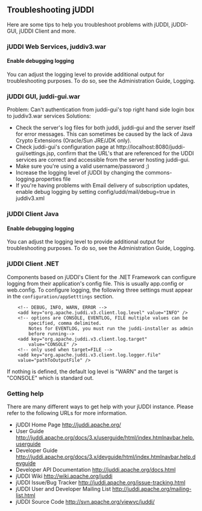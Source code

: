 ## Troubleshooting jUDDI

Here are some tips to help you troubleshoot problems with jUDDI, jUDDI-GUI, jUDDI Client and more.

### jUDDI Web Services, juddiv3.war

#### Enable debugging logging

You can adjust the logging level to provide additional output for troubleshooting purposes. To do so, see the Administration Guide, Logging.

### jUDDI GUI, juddi-gui.war

Problem: Can't authentication from juddi-gui's top right hand side login box to juddiv3.war services
Solutions:

* Check the server's log files for both juddi, juddi-gui and the server itself for error messages. This can sometimes be caused by the lack of Java Crypto Extensions (Oracle/Sun JRE/JDK only).
* Check juddi-gui's configuration page at http://localhost:8080/juddi-gui/settings.jsp, confirm that the URL's that are referenced for the UDDI services are correct and accessible from the server hosting juddi-gui.
* Make sure you're using a valid username/password ;)
* Increase the logging level of jUDDI by changing the commons-logging.properties file
* If you're having problems with Email delivery of subscription updates, enable debug logging by setting config/uddi/mail/debug=true in juddiv3.xml

### jUDDI Client Java
 
#### Enable debugging logging

You can adjust the logging level to provide additional output for troubleshooting purposes. To do so, see the Administration Guide, Logging.

### jUDDI Client .NET

Components based on jUDDI's Client for the .NET Framework can configure logging from their application's config file. This is usually app.config or web.config. To configure logging, the following three settings must appear in the `configuration/appSetttings` section.

````
	<!-- DEBUG, INFO, WARN, ERROR -->
	<add key="org.apache.juddi.v3.client.log.level" value="INFO" />
    <!-- options are CONSOLE, EVENTLOG, FILE multiple values can be 
		specified, comma delimited.
		Notes for EVENTLOG, you must run the juddi-installer as admin
		before running-->
    <add key="org.apache.juddi.v3.client.log.target" 
		value="CONSOLE" />
	<!-- only used when target=FILE -->
    <add key="org.apache.juddi.v3.client.log.logger.file"
	value="pathToOutputFile" />
````

If nothing is defined, the default log level is "WARN" and the target is "CONSOLE" which is standard out. 


### Getting help

There are many different ways to get help with your jUDDI instance. Please refer to the following URLs for more information.

* jUDDI Home Page http://juddi.apache.org/ 
* User Guide http://juddi.apache.org/docs/3.x/userguide/html/index.htmlnavbar.help.userguide 
* Developer Guide http://juddi.apache.org/docs/3.x/devguide/html/index.htmlnavbar.help.devguide 
* Developer API Documentation http://juddi.apache.org/docs.html 
* jUDDI Wiki http://wiki.apache.org/juddi 
* jUDDI Issue/Bug Tracker http://juddi.apache.org/issue-tracking.html 
* jUDDI User and Developer Mailing List http://juddi.apache.org/mailing-list.html
* jUDDI Source Code http://svn.apache.org/viewvc/juddi/ 


